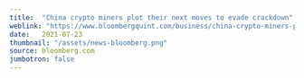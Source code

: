 ```yaml
---
title:  "China crypto miners plot their next moves to evade crackdown"
weblink: "https://www.bloombergquint.com/business/china-crypto-miners-plot-their-next-moves-to-evade-crackdown"
date:   2021-07-23
thumbnail: "/assets/news-bloomberg.png"
source: bloomberg.com
jumbotron: false
---
```

